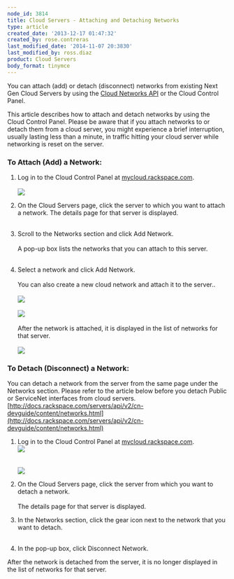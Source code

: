 ```yaml
---
node_id: 3814
title: Cloud Servers - Attaching and Detaching Networks
type: article
created_date: '2013-12-17 01:47:32'
created_by: rose.contreras
last_modified_date: '2014-11-07 20:3830'
last_modified_by: ross.diaz
product: Cloud Servers
body_format: tinymce
---
```


You can attach (add) or detach (disconnect) networks from existing Next
Gen Cloud Servers by using the [Cloud Networks
API](http://docs.rackspace.com/servers/api/v2/cn-devguide/content/api_virt_interfaces.html)
or the Cloud Control Panel.

This article describes how to attach and detach networks by using the
Cloud Control Panel. Please be aware that if you attach networks to or
detach them from a cloud server, you might experience a brief
interruption, usually lasting less than a minute, in traffic hitting
your cloud server while networking is reset on the server.

### To Attach (Add) a Network:

1.  Log in to the Cloud Control Panel at
    [mycloud.rackspace.com](http://mycloud.rackspace.com).<br>
     <br>
     ![](/knowledge_center/sites/default/files/field/image/attach-2.png)<br>
      
2.  On the Cloud Servers page, click the server to which  you want to
    attach a network. The details page for that server is displayed.<br>
     <br>
      
3.  Scroll to the Networks section and click Add Network.<br>
     <br>
     A pop-up box lists the networks that you can attach to this
    server.<br>
     <br>
      
4.  Select a network and click Add Network.    <br>
     <br>
     You can also create a new cloud network and attach it to the
    server..<br>
     <br>
     ![](/knowledge_center/sites/default/files/field/image/attach-3.png)<br>
     <br>
     ![](/knowledge_center/sites/default/files/field/image/attach-4.png)<br>
     <br>
     After the network is attached, it is displayed in the list of
    networks for that server.<br>
     <br>
     ![](/knowledge_center/sites/default/files/field/image/attach-5.png)

### To Detach (Disconnect) a Network:

You can detach a network from the server from the same page under the
Networks section. Please refer to the article below before you detach
Public or ServiceNet interfaces from cloud servers.
[http://docs.rackspace.com/servers/api/v2/cn-devguide/content/networks.html](http://docs.rackspace.com/servers/api/v2/cn-devguide/content/networks.html)

1.  Log in to the Cloud Control Panel at
    [mycloud.rackspace.com](http://mycloud.rackspace.com).<br>
     ![](/knowledge_center/sites/default/files/field/image/attach-6.png)<br>
     <br>
     <br>
     ![](/knowledge_center/sites/default/files/field/image/attach-7.png)<br>
      
2.  On the Cloud Servers page, click the server from which you want to
    detach a network.<br>
     <br>
     The details page for that server is displayed.<br>
      
3.  In the Networks section, click the gear icon next to the network
    that you want to detach.<br>
     <br>
      
4.  In the pop-up box, click Disconnect Network.

After the network is detached from the server, it is no longer displayed
in the list of networks for that server.

 

 

